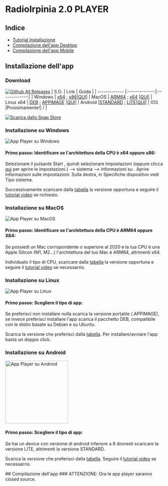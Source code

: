 # RadioIrpinia 2.0 PLAYER

## Indice
* [Tutorial Installazione](#tutorial)
* [Compilazione dell'app Desktop](#compilazione)
* [Compilazione dell'app Mobile](#compilazionemobile)

<div id="tutorial"></div>

## Installazione dell'app

<div id="tab"></div>

### Download
[![Github All Releases](https://img.shields.io/github/downloads/pannisco/riplayer/total.svg)]()
| S.O.  | Link | Guida |
| ------------- |:-------------:|:-------------:|
| Windows       | [x64](https://github.com/pannisco/riplayer/releases/download/2.7/riplayerwinx64.exe) ; [x86](https://github.com/pannisco/riplayer/releases/download/2.7/riplayerwinx86.exe)|[QUI](#win)|
| MacOS         | [ARM64](https://github.com/pannisco/riplayer/releases/download/2.7/riplayerarm64.dmg) ; [x64](https://github.com/pannisco/riplayer/releases/download/2.7/riplayerx64.dmg)     |[QUI](#mac)|
| Linux x64     | [DEB](https://github.com/pannisco/riplayer/releases/download/2.7/riplayerx64.deb) ; [APPIMAGE](https://github.com/pannisco/riplayer/releases/download/2.7/riplayerx64.AppImage)    |[QUI](#linux)|
| Android       |[STANDARD](https://github.com/pannisco/riplayer/releases/download/2.7/riplayer.apk) ; [LITE](https://github.com/pannisco/riplayer/releases/download/2.7/riplayerlite.apk)|[QUI](#android)|
| IOS           |Prossimamente!| / |

[![Scarica dallo Snap Store](https://snapcraft.io/it/dark/install.svg)](https://snapcraft.io/riplayer)

<div id="win"></div>

### Installazione su Windows
![](https://radioirpinia2.web.app/imgas/screenwin.jpg "App Player su Windows")
#### **Primo passo**: Identificare se l'architettura della CPU è x64 oppure x86:
Selezionare il pulsante Start , quindi selezionare Impostazioni (oppure clicca [qui](ms-settings:about?activationSource=SMC-Article-15056) per aprire le impostazioni.) --> sistema --> informazioni su . Aprire informazioni sulle impostazioni. Sulla destra, in Specifiche dispositivo vedi Tipo sistema. 

Successivamente scaricare dalla [tabella](#tab) la versione opportuna e seguire il [tutorial video](https://radioirpinia2.web.app/imgas/tutwin.mp4) se richiesto.

<div id="mac"></div>

### Installazione su MacOS
![](https://radioirpinia2.web.app/imgas/screenmacos.png "App Player su MacOS")
#### **Primo passo**: Identificare se l'architettura della CPU è ARM64 oppure X64:
Se possiedi un Mac corrispondente o superiore al 2020 e la tua CPU è una Apple Silicon (M1, M2...) l'architettura del tuo Mac è ARM64, altrimenti x64.

Individuato il tipo di CPU, scaricare dalla [tabella](#tab) la versione opportuna e seguire il [tutorial video](https://radioirpinia2.web.app/imgas/tutmac.mp4) se necessarrio.

<div id="linux"></div>

### Installazione su Linux
![](https://radioirpinia2.web.app/imgas/linux.png "App Player su Linux")
#### **Primo passo**: Scegliere il tipo di app:
Se preferisci non installare nulla scarica la versione portatile (.APPIMAGE),
se invece preferisci installare l'app scarica il pacchetto DEB, compatibile con le distro basate su Debian e su Ubuntu.

Scarica la versione che preferisci dalla [tabella](#tab). Per installare/avviare l'app basta un doppio click.

<div id="android"></div>

### Installazione su Android
<img src="https://radioirpinia2.web.app/imgas/screenandroid.jpg" alt="App Player su Android" width="200"/>

#### **Primo passo**: Scegliere il tipo di app:
Se hai un device con versione di android inferiore a 8 dovresti scaricare la versione LITE, altrimenti la versione STANDARD.

Scarica la versione che preferisci dalla [tabella](#tab). Seguire il [tutorial video](https://radioirpinia2.web.app/imgas/tutandr.mp4) se necessarrio.

<div id="compilazione"></div>
## Compilazione dell'app
### ATTENZIONE: Ora le app player saranno closed source.
<div id="compilazionemobile"></div>
